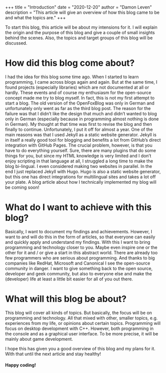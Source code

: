 +++
title = "Introduction"
date = "2020-12-20"
author = "Damon Leven"
description = "This article will give an overview of how this blog came to be and what the topics are."
+++

To start this blog, this article will be about my intensions for it. I will explain the origin and the purpose of this blog and give a couple of small insights behind the scenes. Also, the topics and target groups of this blog will be discussed.

# How did this blog come about?
I had the idea for this blog some time ago. When I started to learn programming, I came across blogs again and again. But at the same time, I found projects (especially libraries) which are not documented at all or hardly. These events and of course my enthusiasm for the open-source concept made me try to blog myself. In fact, this is not my first attempt to start a blog. The old version of the OpenFoxBlog was only in German and unfortunately only went as far as the third blog post. The reason for the failure was that I didn’t like the design that much and didn’t wanted to blog only in German (especially because in programming almost nothing is done in German). My thought at that time was first to revise the blog and then finally to continue. Unfortunately, I put it off for almost a year. One of the main reasons was that I used Jekyll as a static website generator. Jekyll is in itself a really good tool for blogging and benefits a lot from GitHub’s direct integration with GitHub Pages. The crucial problem, however, is that you have to do everything yourself. Sure, there are many plugins that do some things for you, but since my HTML knowledge is very limited and I don’t enjoy scripting in that language at all, I struggled a long time to make the blog bi-lingual. I even considered making two websites in parallel. In the end I just replaced Jekyll with Hugo. Hugo is also a static website generator, but this one has direct integrations for multilingual sites and takes a lot off your plate. A blog article about how I technically implemented my blog will be coming soon!

# What do I want to achieve with this blog?
Basically, I want to document my findings and achievements. However, I want to and will do this in the form of articles, so that everyone can easily and quickly apply and understand my findings. With this I want to bring programming and technology closer to you. Maybe even inspire one or the other for it and / or give a start in this abstract world. There are already too few programmers who are serious about programming. And thanks to big companies like RedHat, Microsoft and Canonical I see the open-source community in danger. I want to give something back to the open source, developer and geek community, but also to everyone else and make the (developer) life at least a little bit easier for all of you out there.

# What will this blog be about?
This blog will cover all kinds of topics. But basically, the focus will be on programming and technology. All that mixed with other, smaller topics, e.g. experiences from my life, or opinions about certain topics. Programming will focus on desktop development with C++. However, both programming in the console and as a graphical user interface. To be more precise, it will be mainly about game development.

I hope this has given you a good overview of this blog and my plans for it. With that until the next article and stay healthy!

#### Happy coding!
